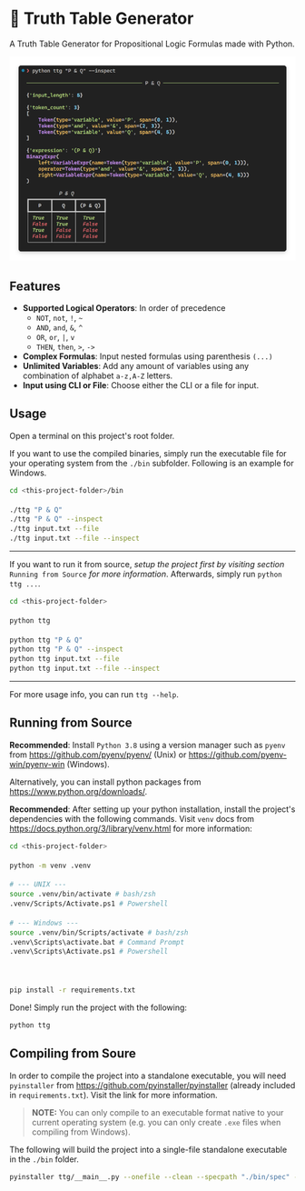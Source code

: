 # 🟰 Truth Table Generator

A Truth Table Generator for Propositional Logic Formulas made with Python.

<div align="center">
	<img width="640" src="./imgs/p_and_q.png" alt="Truth Table Generator">
</div>

## Features

- **Supported Logical Operators**: In order of precedence 
	- `NOT`, `not`, `!`, `~`
	- `AND`, `and`, `&`, `^`
	- `OR`, `or`, `|`, `v`
	- `THEN`, `then`, `>`, `->`
- **Complex Formulas**: Input nested formulas using parenthesis `(...)` 
- **Unlimited Variables**: Add any amount of variables using any combination of alphabet `a-z,A-Z` letters.
- **Input using CLI or File**: Choose either the CLI or a file for input.

## Usage

Open a terminal on this project's root folder.

If you want to use the compiled binaries, simply run the executable file for your operating system from the `./bin` subfolder. Following is an example for Windows.

```sh
cd <this-project-folder>/bin

./ttg "P & Q" 
./ttg "P & Q" --inspect
./ttg input.txt --file
./ttg input.txt --file --inspect
```

---

If you want to run it from source, *setup the project first by visiting section* `Running from Source` *for more information*. Afterwards, simply run `python ttg ...`.

```sh
cd <this-project-folder>

python ttg 

python ttg "P & Q" 
python ttg "P & Q" --inspect
python ttg input.txt --file
python ttg input.txt --file --inspect
```

---

For more usage info, you can run `ttg --help`.

## Running from Source

**Recommended**: Install `Python 3.8` using a version manager such as `pyenv` from https://github.com/pyenv/pyenv/ (Unix) or https://github.com/pyenv-win/pyenv-win (Windows).

Alternatively, you can install python packages from https://www.python.org/downloads/.

**Recommended**: After setting up your python installation, install the project's dependencies with the following commands. Visit `venv` docs from https://docs.python.org/3/library/venv.html for more information:

```sh
cd <this-project-folder>

python -m venv .venv

# --- UNIX ---
source .venv/bin/activate # bash/zsh
.venv/Scripts/Activate.ps1 # Powershell

# --- Windows ---
source .venv/bin/Scripts/activate # bash/zsh
.venv\Scripts\activate.bat # Command Prompt
.venv\Scripts\Activate.ps1 # Powershell



pip install -r requirements.txt
```

Done! Simply run the project with the following:

```sh
python ttg
```

## Compiling from Soure

In order to compile the project into a standalone executable, you will need `pyinstaller` from https://github.com/pyinstaller/pyinstaller (already included in `requirements.txt`). Visit the link for more information.

> **NOTE:** You can only compile to an executable format native to your current operating system (e.g. you can only create `.exe` files when compiling from Windows).

The following will build the project into a single-file standalone executable in the `./bin` folder.

```sh
pyinstaller ttg/__main__.py --onefile --clean --specpath "./bin/spec" --distpath "./bin" --workpath "./bin/build" --name "ttg"
```